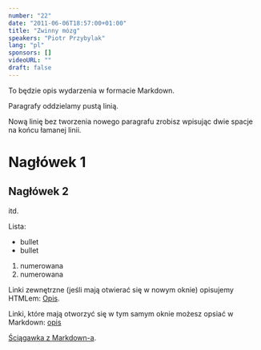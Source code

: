 ```yaml
---
number: "22"
date: "2011-06-06T18:57:00+01:00"
title: "Zwinny mózg"
speakers: "Piotr Przybylak"
lang: "pl"
sponsors: []
videoURL: ""
draft: false
---
```


To będzie opis wydarzenia w formacie Markdown.

Paragrafy oddzielamy pustą linią.

Nową linię bez tworzenia nowego paragrafu zrobisz wpisując dwie spacje   
na końcu łamanej linii.

# Nagłówek 1
## Nagłówek 2
itd.

Lista:

  * bullet
  * bullet

  1. numerowana
  2. numerowana

Linki zewnętrzne (jeśli mają otwierać się w nowym oknie) opisujemy HTMLem:
<a href="https:link" target="_blank">Opis</a>.

Linki, które mają otworzyć się w tym samym oknie możesz opsiać w Markdown: [opis](https://link)

<a href="https://docs.microsoft.com/pl-pl/contribute/how-to-write-use-markdown" target="_blank">Ściągawka z Markdown-a</a>.
